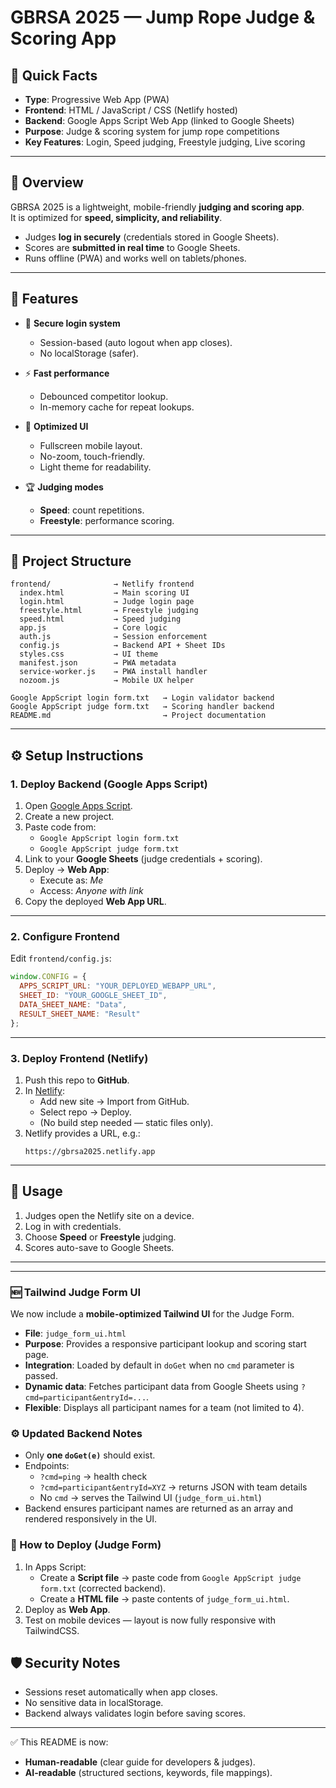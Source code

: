 # GBRSA 2025 — Jump Rope Judge & Scoring App

## 🔑 Quick Facts
- **Type**: Progressive Web App (PWA)  
- **Frontend**: HTML / JavaScript / CSS (Netlify hosted)  
- **Backend**: Google Apps Script Web App (linked to Google Sheets)  
- **Purpose**: Judge & scoring system for jump rope competitions  
- **Key Features**: Login, Speed judging, Freestyle judging, Live scoring  

---

## 📖 Overview
GBRSA 2025 is a lightweight, mobile-friendly **judging and scoring app**.  
It is optimized for **speed, simplicity, and reliability**.  

- Judges **log in securely** (credentials stored in Google Sheets).  
- Scores are **submitted in real time** to Google Sheets.  
- Runs offline (PWA) and works well on tablets/phones.  

---

## 🎯 Features
- 🔐 **Secure login system**  
  - Session-based (auto logout when app closes).  
  - No localStorage (safer).  

- ⚡ **Fast performance**  
  - Debounced competitor lookup.  
  - In-memory cache for repeat lookups.  

- 📱 **Optimized UI**  
  - Fullscreen mobile layout.  
  - No-zoom, touch-friendly.  
  - Light theme for readability.  

- 🏆 **Judging modes**  
  - **Speed**: count repetitions.  
  - **Freestyle**: performance scoring.  

---

## 📂 Project Structure
```
frontend/              → Netlify frontend
  index.html           → Main scoring UI
  login.html           → Judge login page
  freestyle.html       → Freestyle judging
  speed.html           → Speed judging
  app.js               → Core logic
  auth.js              → Session enforcement
  config.js            → Backend API + Sheet IDs
  styles.css           → UI theme
  manifest.json        → PWA metadata
  service-worker.js    → PWA install handler
  nozoom.js            → Mobile UX helper

Google AppScript login form.txt   → Login validator backend
Google AppScript judge form.txt   → Scoring handler backend
README.md                         → Project documentation
```

---

## ⚙️ Setup Instructions

### 1. Deploy Backend (Google Apps Script)
1. Open [Google Apps Script](https://script.google.com/).  
2. Create a new project.  
3. Paste code from:  
   - `Google AppScript login form.txt`  
   - `Google AppScript judge form.txt`  
4. Link to your **Google Sheets** (judge credentials + scoring).  
5. Deploy → **Web App**:  
   - Execute as: *Me*  
   - Access: *Anyone with link*  
6. Copy the deployed **Web App URL**.  

---

### 2. Configure Frontend
Edit `frontend/config.js`:

```js
window.CONFIG = {
  APPS_SCRIPT_URL: "YOUR_DEPLOYED_WEBAPP_URL",
  SHEET_ID: "YOUR_GOOGLE_SHEET_ID",
  DATA_SHEET_NAME: "Data",
  RESULT_SHEET_NAME: "Result"
};
```

---

### 3. Deploy Frontend (Netlify)
1. Push this repo to **GitHub**.  
2. In [Netlify](https://app.netlify.com/):  
   - Add new site → Import from GitHub.  
   - Select repo → Deploy.  
   - (No build step needed — static files only).  
3. Netlify provides a URL, e.g.:  
   ```
   https://gbrsa2025.netlify.app
   ```

---

## 👥 Usage
1. Judges open the Netlify site on a device.  
2. Log in with credentials.  
3. Choose **Speed** or **Freestyle** judging.  
4. Scores auto-save to Google Sheets.  

---



---

### 🆕 Tailwind Judge Form UI

We now include a **mobile-optimized Tailwind UI** for the Judge Form.

- **File**: `judge_form_ui.html`  
- **Purpose**: Provides a responsive participant lookup and scoring start page.  
- **Integration**: Loaded by default in `doGet` when no `cmd` parameter is passed.  
- **Dynamic data**: Fetches participant data from Google Sheets using `?cmd=participant&entryId=...`.  
- **Flexible**: Displays all participant names for a team (not limited to 4).  

### ⚙️ Updated Backend Notes
- Only **one `doGet(e)`** should exist.  
- Endpoints:  
  - `?cmd=ping` → health check  
  - `?cmd=participant&entryId=XYZ` → returns JSON with team details  
  - No `cmd` → serves the Tailwind UI (`judge_form_ui.html`)  
- Backend ensures participant names are returned as an array and rendered responsively in the UI.  

### 🚀 How to Deploy (Judge Form)
1. In Apps Script:  
   - Create a **Script file** → paste code from `Google AppScript judge form.txt` (corrected backend).  
   - Create a **HTML file** → paste contents of `judge_form_ui.html`.  
2. Deploy as **Web App**.  
3. Test on mobile devices — layout is now fully responsive with TailwindCSS.  

## 🛡 Security Notes
- Sessions reset automatically when app closes.  
- No sensitive data in localStorage.  
- Backend always validates login before saving scores.  

---

✅ This README is now:  
- **Human-readable** (clear guide for developers & judges).  
- **AI-readable** (structured sections, keywords, file mappings).  
